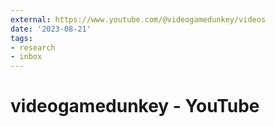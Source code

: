 ```yaml
---
external: https://www.youtube.com/@videogamedunkey/videos
date: '2023-08-21'
tags:
- research
- inbox
---
```


# videogamedunkey - YouTube
